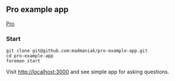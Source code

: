 ## Pro example app

[Pro](http://madmaniak.github.io/pro)

### Start

```
git clone git@github.com:madmaniak/pro-example-app.git
cd pro-example-app
foreman start
```

Visit [http://localhost:3000](http://localhost:3000) and see simple app for asking questions.
